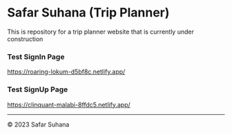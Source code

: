 # Safar Suhana (Trip Planner)
This is repository for a trip planner website that is currently under construction


### Test SignIn Page 
https://roaring-lokum-d5bf8c.netlify.app/

### Test SignUp Page 
https://clinquant-malabi-8ffdc5.netlify.app/

-------------------
©️ 2023 Safar Suhana
